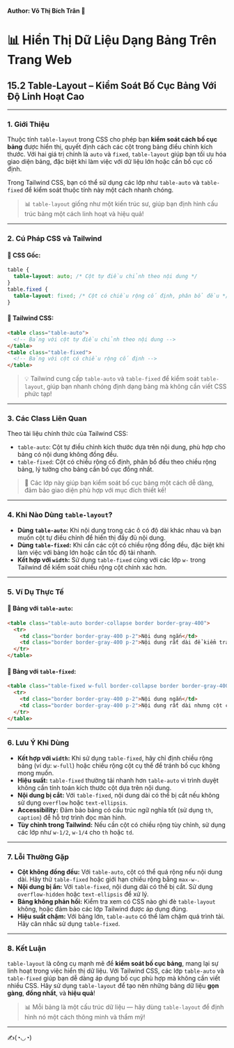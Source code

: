 **Author: Võ Thị Bích Trân 🌸**

# 📊 Hiển Thị Dữ Liệu Dạng Bảng Trên Trang Web

## 15.2 Table-Layout – Kiểm Soát Bố Cục Bảng Với Độ Linh Hoạt Cao

---

### 1. **Giới Thiệu**

Thuộc tính `table-layout` trong CSS cho phép bạn **kiểm soát cách bố cục bảng** được hiển thị, quyết định cách các cột trong bảng điều chỉnh kích thước. Với hai giá trị chính là `auto` và `fixed`, `table-layout` giúp bạn tối ưu hóa giao diện bảng, đặc biệt khi làm việc với dữ liệu lớn hoặc cần bố cục cố định.

Trong Tailwind CSS, bạn có thể sử dụng các lớp như `table-auto` và `table-fixed` để kiểm soát thuộc tính này một cách nhanh chóng.

> 📊 `table-layout` giống như một kiến trúc sư, giúp bạn định hình cấu trúc bảng một cách linh hoạt và hiệu quả!

---

### 2. **Cú Pháp CSS và Tailwind**

#### 📌 CSS Gốc:

```css
table {
  table-layout: auto; /* Cột tự điều chỉnh theo nội dung */
}
table.fixed {
  table-layout: fixed; /* Cột có chiều rộng cố định, phân bổ đều */
}
```

#### 📌 Tailwind CSS:

```html
<table class="table-auto">
  <!-- Bảng với cột tự điều chỉnh theo nội dung -->
</table>
<table class="table-fixed">
  <!-- Bảng với cột có chiều rộng cố định -->
</table>
```

> 💡 Tailwind cung cấp `table-auto` và `table-fixed` để kiểm soát `table-layout`, giúp bạn nhanh chóng định dạng bảng mà không cần viết CSS phức tạp!

---

### 3. **Các Class Liên Quan**

Theo tài liệu chính thức của Tailwind CSS:

- `table-auto`: Cột tự điều chỉnh kích thước dựa trên nội dung, phù hợp cho bảng có nội dung không đồng đều.
- `table-fixed`: Cột có chiều rộng cố định, phân bổ đều theo chiều rộng bảng, lý tưởng cho bảng cần bố cục đồng nhất.

> 🧠 Các lớp này giúp bạn kiểm soát bố cục bảng một cách dễ dàng, đảm bảo giao diện phù hợp với mục đích thiết kế!

---

### 4. **Khi Nào Dùng `table-layout`?**

- **Dùng `table-auto`:** Khi nội dung trong các ô có độ dài khác nhau và bạn muốn cột tự điều chỉnh để hiển thị đầy đủ nội dung.
- **Dùng `table-fixed`:** Khi cần các cột có chiều rộng đồng đều, đặc biệt khi làm việc với bảng lớn hoặc cần tốc độ tải nhanh.
- **Kết hợp với `width`:** Sử dụng `table-fixed` cùng với các lớp `w-` trong Tailwind để kiểm soát chiều rộng cột chính xác hơn.

---

### 5. **Ví Dụ Thực Tế**

#### 📌 Bảng với `table-auto`:

```html
<table class="table-auto border-collapse border border-gray-400">
  <tr>
    <td class="border border-gray-400 p-2">Nội dung ngắn</td>
    <td class="border border-gray-400 p-2">Nội dung rất dài để kiểm tra cách cột tự điều chỉnh kích thước</td>
  </tr>
</table>
```

#### 📌 Bảng với `table-fixed`:

```html
<table class="table-fixed w-full border-collapse border border-gray-400">
  <tr>
    <td class="border border-gray-400 p-2">Nội dung ngắn</td>
    <td class="border border-gray-400 p-2">Nội dung rất dài nhưng cột có chiều rộng cố định</td>
  </tr>
</table>
```

---

### 6. **Lưu Ý Khi Dùng**

- **Kết hợp với `width`:** Khi sử dụng `table-fixed`, hãy chỉ định chiều rộng bảng (ví dụ: `w-full`) hoặc chiều rộng cột cụ thể để tránh bố cục không mong muốn.
- **Hiệu suất:** `table-fixed` thường tải nhanh hơn `table-auto` vì trình duyệt không cần tính toán kích thước cột dựa trên nội dung.
- **Nội dung bị cắt:** Với `table-fixed`, nội dung dài có thể bị cắt nếu không sử dụng `overflow` hoặc `text-ellipsis`.
- **Accessibility:** Đảm bảo bảng có cấu trúc ngữ nghĩa tốt (sử dụng `th`, `caption`) để hỗ trợ trình đọc màn hình.
- **Tùy chỉnh trong Tailwind:** Nếu cần cột có chiều rộng tùy chỉnh, sử dụng các lớp như `w-1/2`, `w-1/4` cho `th` hoặc `td`.

---

### 7. **Lỗi Thường Gặp**

- **Cột không đồng đều:** Với `table-auto`, cột có thể quá rộng nếu nội dung dài. Hãy thử `table-fixed` hoặc giới hạn chiều rộng bằng `max-w-`.
- **Nội dung bị ẩn:** Với `table-fixed`, nội dung dài có thể bị cắt. Sử dụng `overflow-hidden` hoặc `text-ellipsis` để xử lý.
- **Bảng không phản hồi:** Kiểm tra xem có CSS nào ghi đè `table-layout` không, hoặc đảm bảo các lớp Tailwind được áp dụng đúng.
- **Hiệu suất chậm:** Với bảng lớn, `table-auto` có thể làm chậm quá trình tải. Hãy cân nhắc sử dụng `table-fixed`.

---

### 8. **Kết Luận**

`table-layout` là công cụ mạnh mẽ để **kiểm soát bố cục bảng**, mang lại sự linh hoạt trong việc hiển thị dữ liệu. Với Tailwind CSS, các lớp `table-auto` và `table-fixed` giúp bạn dễ dàng áp dụng bố cục phù hợp mà không cần viết nhiều CSS. Hãy sử dụng `table-layout` để tạo nên những bảng dữ liệu **gọn gàng**, **đồng nhất**, và **hiệu quả**!

> 📊 Mỗi bảng là một cấu trúc dữ liệu — hãy dùng `table-layout` để định hình nó một cách thông minh và thẩm mỹ!

---

✍️(◔◡◔)